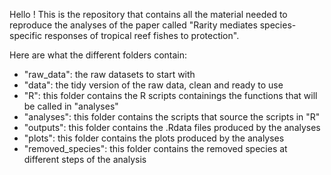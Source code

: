 Hello ! This is the repository that contains all the material needed to reproduce the analyses of the paper called "Rarity mediates species-specific responses of tropical reef fishes to protection". 

Here are what the different folders contain:

- "raw_data": the raw datasets to start with
- "data": the tidy version of the raw data, clean and ready to use
- "R": this folder contains the R scripts containings the functions that will be called in "analyses"
- "analyses": this folder contains the scripts that source the scripts in "R"
- "outputs": this folder contains the .Rdata files produced by the analyses
- "plots": this folder contains the plots produced by the analyses
- "removed_species": this folder contains the removed species at different steps of the analysis

